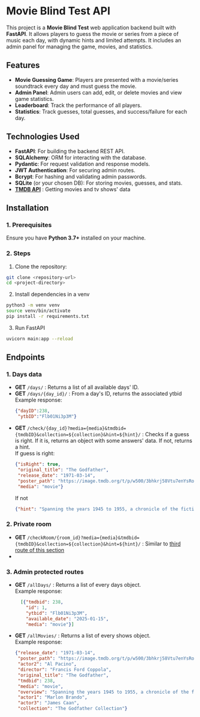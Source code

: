 # Movie Blind Test API

This project is a **Movie Blind Test** web application backend built with **FastAPI**. It allows players to guess the movie or series from a piece of music each day, with dynamic hints and limited attempts. It includes an admin panel for managing the game, movies, and statistics.

## Features

- **Movie Guessing Game**: Players are presented with a movie/series soundtrack every day and must guess the movie.
- **Admin Panel**: Admin users can add, edit, or delete movies and view game statistics.
- **Leaderboard**: Track the performance of all players.
- **Statistics**: Track guesses, total guesses, and success/failure for each day.

## Technologies Used

- **FastAPI**: For building the backend REST API.
- **SQLAlchemy**: ORM for interacting with the database.
- **Pydantic**: For request validation and response models.
- **JWT Authentication**: For securing admin routes.
- **Bcrypt**: For hashing and validating admin passwords.
- **SQLite** (or your chosen DB): For storing movies, guesses, and stats.
- [**TMDB API**](https://developer.themoviedb.org/reference/intro/getting-started) : Getting movies and tv shows' data

## Installation

### 1. Prerequisites

Ensure you have **Python 3.7+** installed on your machine.

### 2. Steps

1. Clone the repository:

```bash
git clone <repository-url>
cd <project-directory>
```
2. Install dependencies in a venv
```bash
python3 -m venv venv
source venv/bin/activate
pip install -r requirements.txt
```
3. Run FastAPI
```bash
uvicorn main:app --reload
```

## Endpoints

### 1. Days data
- **GET** `/days/` : Returns a list of all available days' ID.
- **GET** `/days/{day_id}/` : From a day's ID, returns the associated ytbid <br>
  Example response:
  ```json
  {"dayID":238,
   "ytbID":"Flb01Ni3p3M"}
  ```
- **GET** `/check/{day_id}?media={media}&tmdbid={tmdbID}&collection=${collection}&hint=${hint}/` : Checks if a guess is right. If it is, returns an object with some answers' data. If not, returns a hint.<br>
  If guess is right:
  ```json
  {"isRight": true,
   "original_title": "The Godfather",
   "release_date": "1971-03-14",
   "poster_path": "https://image.tmdb.org/t/p/w500/3bhkrj58Vtu7enYsRolD1fZdja1.jpg",
   "media": "movie"}
  ```
  If not
  ```json
  {"hint": "Spanning the years 1945 to 1955, a chronicle of the fictional Italian-American ______ crime family."}
  ```
### 2. Private room
- **GET** `/checkRoom/{room_id}?media={media}&tmdbid={tmdbID}&collection=${collection}&hint=${hint}/` : Similar to [third route of this section](#1-days-data)
- 

  
  

### 3. Admin protected routes
- **GET** `/allDays/` : Returns a list of every days object.<br>
  Example response:
  ```json
    [{"tmdbid": 238,
      "id": 1,
      "ytbid": "Flb01Ni3p3M",
      "available_date": "2025-01-15",
      "media": "movie"}]
  ```
- **GET** `/allMovies/` : Returns a list of every shows object.<br>
  Example response:
  ```json
  {"release_date": "1971-03-14",
   "poster_path": "https://image.tmdb.org/t/p/w500/3bhkrj58Vtu7enYsRolD1fZdja1.jpg",
   "actor2": "Al Pacino",
   "director": "Francis Ford Coppola",
   "original_title": "The Godfather",
   "tmdbid": 238,
   "media": "movie",
   "overview": "Spanning the years 1945 to 1955, a chronicle of the fictional Italian-American ______ crime family.",
   "actor1": "Marlon Brando",
   "actor3": "James Caan",
   "collection": "The Godfather Collection"}
  ```
